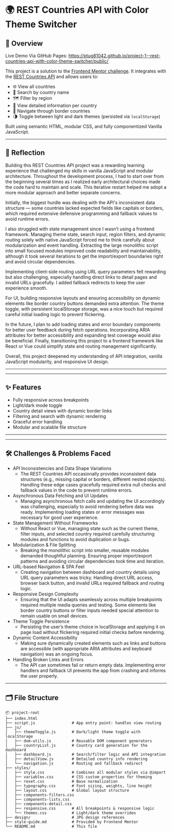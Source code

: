 # 🌍 REST Countries API with Color Theme Switcher

## 🧠 Overview

Live Demo Via GitHub Pages: https://ptug81042.github.io/project-1--rest-countries-api-with-color-theme-switcher/public/

This project is a solution to the [Frontend Mentor challenge](https://www.frontendmentor.io/challenges/rest-countries-api-with-color-theme-switcher-8FVBTvZy). It integrates with the [REST Countries API](https://restcountries.com) and allows users to:

- 🌐 View all countries
- 🔎 Search by country name
- 🗺 Filter by region
- 📄 View detailed information per country
- 🔁 Navigate through border countries
- 🌗 Toggle between light and dark themes (persisted via `localStorage`)

Built using semantic HTML, modular CSS, and fully componentized Vanilla JavaScript.

---

## 📝 Reflection

Building this REST Countries API project was a rewarding learning experience that challenged my skills in vanilla JavaScript and modular architecture. Throughout the development process, I had to start over from the beginning several times as I realized early architectural choices made the code hard to maintain and scale. This iterative restart helped me adopt a more modular approach and better separate concerns.

Initially, the biggest hurdle was dealing with the API's inconsistent data structure — some countries lacked expected fields like capitals or borders, which required extensive defensive programming and fallback values to avoid runtime errors. 

I also struggled with state management since I wasn’t using a frontend framework. Managing theme state, search input, region filters, and dynamic routing solely with native JavaScript forced me to think carefully about modularization and event handling. Extracting the large monolithic script into small focused modules improved code readability and maintainability, although it took several iterations to get the import/export boundaries right and avoid circular dependencies.

Implementing client-side routing using URL query parameters felt rewarding but also challenging, especially handling direct links to detail pages and invalid URLs gracefully. I added fallback redirects to keep the user experience smooth.

For UI, building responsive layouts and ensuring accessibility on dynamic elements like border country buttons demanded extra attention. The theme toggle, with persistent localStorage storage, was a nice touch but required careful initial loading logic to prevent flickering.

In the future, I plan to add loading states and error boundary components for better user feedback during fetch operations. Incorporating ARIA attributes for better accessibility and expanding test coverage would also be beneficial. Finally, transitioning this project to a frontend framework like React or Vue could simplify state and routing management significantly.

Overall, this project deepened my understanding of API integration, vanilla JavaScript modularity, and responsive UI design.

---

---

## ✨ Features

- Fully responsive across breakpoints
- Light/dark mode toggle
- Country detail views with dynamic border links
- Filtering and search with dynamic rendering
- Graceful error handling
- Modular and scalable file structure

---

---

##  🛠 Challenges & Problems Faced

- API Inconsistencies and Data Shape Variations
  - The REST Countries API occasionally provides inconsistent data structures (e.g., missing capital or borders, different nested objects). Handling these edge cases gracefully required extra null checks and fallback values in the code to prevent runtime errors.
- Asynchronous Data Fetching and UI Updates
  - Managing asynchronous fetch calls and updating the UI accordingly was challenging, especially to avoid rendering before data was ready. Implementing loading states or error messages was necessary for good user experience.
- State Management Without Frameworks
  - Without React or Vue, managing state such as the current theme, filter inputs, and selected country required carefully structuring modules and functions to avoid duplication or bugs.
- Modularization & File Splitting
  - Breaking the monolithic script into smaller, reusable modules demanded thoughtful planning. Ensuring proper import/export patterns and avoiding circular dependencies took time and iteration.
- URL-based Navigation & SPA Feel
  - Creating navigation between dashboard and country details using URL query parameters was tricky. Handling direct URL access, browser back button, and invalid URLs required fallback and routing logic.
- Responsive Design Complexity
  - Ensuring that the UI adapts seamlessly across multiple breakpoints required multiple media queries and testing. Some elements like border country buttons or filter inputs needed special attention to remain usable on small devices.
- Theme Toggle Persistence
  - Persisting the user’s theme choice in localStorage and applying it on page load without flickering required initial checks before rendering.
- Dynamic Content Accessibility
  - Making sure dynamically created elements such as links and buttons are accessible (with appropriate ARIA attributes and keyboard navigation) was an ongoing focus.
- Handling Broken Links and Errors
  - The API can sometimes fail or return empty data. Implementing error handlers and fallback UI prevents the app from crashing and informs the user properly.

---

## 🗂 File Structure

```plaintext
📦 project-root
├── index.html
├── script.js                # App entry point: handles view routing
├── js/
│   ├── themeToggle.js       # Dark/light theme toggle with localStorage
│   ├── dom-utils.js         # Reusable DOM component generators
│   ├── countryList.js       # Country card generation for the dashboard
│   ├── dashboard.js         # Search/filter logic and API integration
│   ├── detailView.js        # Detailed country info rendering
│   └── navigation.js        # Routing and fallback redirect
├── styles/
│   ├── style.css            # Combines all modular styles via @import
│   ├── variables.css        # CSS custom properties for theming
│   ├── reset.css            # Base normalization
│   ├── typography.css       # Font sizing, weights, line height
│   ├── layout.css           # Global layout structure
│   ├── components-filters.css
│   ├── components-lists.css
│   ├── components-detail.css
│   ├── responsive.css       # All breakpoints & responsive logic
│   └── themes.css           # Light/dark theme overrides
├── design/                  # JPG design references
├── style-guide.md           # Provided by Frontend Mentor
└── README.md                # This file

